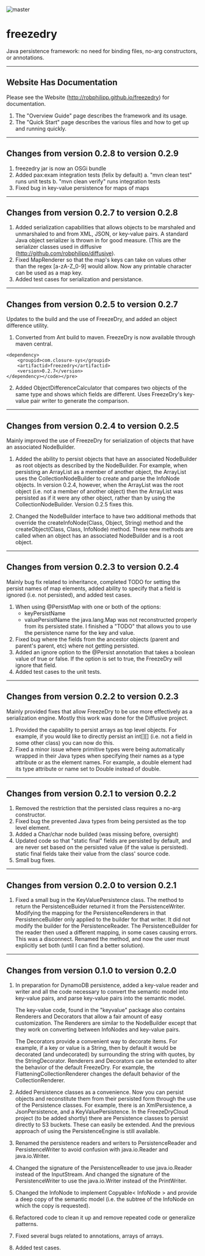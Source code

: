 ![master](https://travis-ci.org/robphilipp/freezedry.svg?branch=master)

freezedry
=========

Java persistence framework: no need for binding files, no-arg constructors, or annotations.

-----------------------------------------------------------------------------------
   Website Has Documentation
-----------------------------------------------------------------------------------
Please see the Website (http://robphilipp.github.io/freezedry) for documentation.

1. The "Overview Guide" page describes the framework and its usage.
2. The "Quick Start" page describes the various files and how to get up and 
   running quickly.

-----------------------------------------------------------------------------------
   Changes from version 0.2.8 to version 0.2.9
-----------------------------------------------------------------------------------
1. freezedry jar is now an OSGi bundle
2. Added pax:exam integration tests (felix by default)
  a. "mvn clean test" runs unit tests
  b. "mvn clean verify" runs integration tests
3. Fixed bug in key-value persistence for maps of maps

-----------------------------------------------------------------------------------
   Changes from version 0.2.7 to version 0.2.8
-----------------------------------------------------------------------------------
1. Added serialization capabilities that allows objects to be marshaled and
   unmarshaled to and from XML, JSON, or key-value pairs. A standard Java object
   serializer is thrown in for good measure. (This are the serializer classes
   used in diffusive (http://github.com/robphilipp/diffusive).
2. Fixed MapRenderer so that the map's keys can take on values other than the
   regex [a-zA-Z_0-9] would allow. Now any printable character can be used as
   a map key.
3. Added test cases for serialization and persistance.

-----------------------------------------------------------------------------------
   Changes from version 0.2.5 to version 0.2.7
-----------------------------------------------------------------------------------
Updates to the build and the use of FreezeDry, and added an object difference utility.

1. Converted from Ant build to maven.
   FreezeDry is now available through maven central.

```
<dependency>
    <groupid>com.closure-sys</groupid>
    <artifactid>freezedry</artifactid>
    <version>0.2.7</version>
</dependency></code></pre>
```

2. Added ObjectDifferenceCalculator that compares two objects of the same type and
   shows which fields are different. Uses FreezeDry's key-value pair writer to generate
   the comparison.

-----------------------------------------------------------------------------------
   Changes from version 0.2.4 to version 0.2.5
-----------------------------------------------------------------------------------
Mainly improved the use of FreezeDry for serialization of objects that have an
associated NodeBuilder.

1. Added the ability to persist objects that have an associated NodeBuilder as root
   objects as described by the NodeBuilder. For example, when persisting an ArrayList
   as a member of another object, the ArrayList uses the CollectionNodeBuilder to
   create and parse the InfoNode objects. In version 0.2.4, however, when the
   ArrayList was the root object (i.e. not a member of another object) then the
   ArrayList was persisted as if it were any other object, rather than by using
   the CollectionNodeBuilder. Version 0.2.5 fixes this.

2. Changed the NodeBuilder interface to have two additional methods that override the
   createInfoNode(Class, Object, String) method and the createObject(Class, Class,
   InfoNode) method. These new methods are called when an object has an associated
   NodeBuilder and is a root object.

-----------------------------------------------------------------------------------
   Changes from version 0.2.3 to version 0.2.4
-----------------------------------------------------------------------------------
Mainly bug fix related to inheritance, completed TODO for setting the persist
names of map elements, added ability to specify that a field is ignored (i.e.
not persisted), and added test cases.

1. When using @PersistMap with one or both of the options:
    * keyPersistName
    * valuePersistName
   the java.lang.Map was not reconstructed properly from its persisted state. I
   finished a "TODO" that allows you to use the persistence name for the key and value.
2. Fixed bug where the fields from the ancestor objects (parent and parent's
   parent, etc) where not getting persisted.
3. Added an ignore option to the @Persist annotation that takes a boolean value of true 
   or false. If the option is set to true, the FreezeDry will ignore that field.
4. Added test cases to the unit tests.

-----------------------------------------------------------------------------------
   Changes from version 0.2.2 to version 0.2.3
-----------------------------------------------------------------------------------
Mainly provided fixes that allow FreezeDry to be use more effectively as a serialization
engine. Mostly this work was done for the Diffusive project.

1. Provided the capability to persist arrays as top level objects. For example, if 
   you would like to directly persist an int[][] (i.e. not a field in some other 
   class) you can now do this.
2. Fixed a minor issue where primitive types were being automatically wrapped in their 
   Java types when specifying their names as a type attribute or as the
   element names. For example, a double element had its type attribute or name
   set to Double instead of double.

-----------------------------------------------------------------------------------
   Changes from version 0.2.1 to version 0.2.2
-----------------------------------------------------------------------------------
1. Removed the restriction that the persisted class requires a no-arg constructor.
2. Fixed bug the prevented Java types from being persisted as the top level element.
3. Added a Char/char node builded (was missing before, oversight)
4. Updated code so that "static final" fields are persisted by default, and are never 
   set based on the persisted value (if the value is persisted). static final fields
   take their value from the class' source code.	
5. Small bug fixes.

-----------------------------------------------------------------------------------
   Changes from version 0.2.0 to version 0.2.1
-----------------------------------------------------------------------------------
1. Fixed a small bug in the KeyValuePersistence class. The method to return the 
   PersistenceBuider returned it from the PersistenceWriter. Modifying the mapping 
   for the PersistenceRenderers in that PersistenceBuilder only applied to the builder 
   for that writer. It did not modify the builder for the PersistenceReader. The 
   PersistenceBuilder for the reader then used a different mapping, in some cases 
   causing errors. This was a disconnect. Renamed the method, and now the user must 
   explicitly set both (until I can find a better solution).

-----------------------------------------------------------------------------------
   Changes from version 0.1.0 to version 0.2.0
-----------------------------------------------------------------------------------
1. In preparation for DynamoDB persistence, added a key-value reader and writer and 
   all the code necessary to convert the semantic model into key-value pairs, and parse 
   key-value pairs into the semantic model. 
   
   The key-value code, found in the "keyvalue" package also contains Renderers and 
   Decorators that allow a fair amount of easy customization. The Renderers are similar 
   to the NodeBuilder except that they work on converting between InfoNodes and key-value 
   pairs. 
   
   The Decorators provide a convenient way to decorate items. For example, if a key or 
   value is a String, then by default it would be decorated (and undecorated) by surrounding
   the string with quotes, by the StringDecorator. Renderers and Decorators can be 
   extended to alter the behavior of the default FreezeDry. For example, the 
   FlatteningCollectionRenderer changes the default behavior of the CollectionRenderer.
   
2. Added Persistence classes as a convenience. Now you can persist objects and reconstitute
   them from their persisted form through the use of the Persistence classes. For example,
   there is an XmlPersistence, a JsonPersistence, and a KeyValuePersistence. In the
   FreezeDryCloud project (to be added shortly) there are Persistence classes to persist
   directly to S3 buckets. These can easily be extended. And the previous approach of
   using the PersistenceEngine is still available.
   
3. Renamed the persistence readers and writers to PersistenceReader and PersistenceWriter
   to avoid confusion with java.io.Reader and java.io.Writer.
   
4. Changed the signature of the PersistenceReader to use java.io.Reader instead of the
   InputStream. And changed the signature of the PersistenceWriter to use the java.io.Writer
   instead of the PrintWriter.
   
5. Changed the InfoNode to implement Copyable< InfoNode > and provide a deep copy of the
   semantic model (i.e. the subtree of the InfoNode on which the copy is requested).
   
6. Refactored code to clean it up and remove repeated code or generalize patterns. 

7. Fixed several bugs related to annotations, arrays of arrays.

8. Added test cases.
